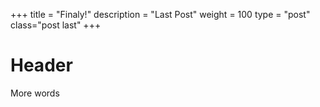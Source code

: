 +++
title = "Finaly!"
description = "Last Post"
weight = 100
type = "post"
class="post last"
+++

# Header
More words
